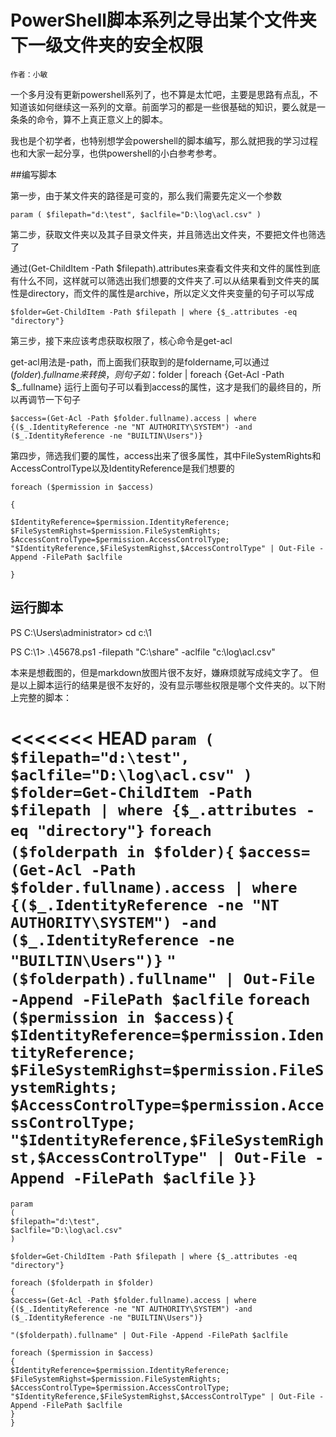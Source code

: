 # PowerShell脚本系列之导出某个文件夹下一级文件夹的安全权限
    作者：小敏

一个多月没有更新powershell系列了，也不算是太忙吧，主要是思路有点乱，不知道该如何继续这一系列的文章。前面学习的都是一些很基础的知识，要么就是一条条的命令，算不上真正意义上的脚本。

我也是个初学者，也特别想学会powershell的脚本编写，那么就把我的学习过程也和大家一起分享，也供powershell的小白参考参考。

##编写脚本

第一步，由于某文件夹的路径是可变的，那么我们需要先定义一个参数

`param
(
$filepath="d:\test",
$aclfile="D:\log\acl.csv"
)`

第二步，获取文件夹以及其子目录文件夹，并且筛选出文件夹，不要把文件也筛选了

通过(Get-ChildItem -Path $filepath).attributes来查看文件夹和文件的属性到底有什么不同，这样就可以筛选出我们想要的文件夹了.可以从结果看到文件夹的属性是directory，而文件的属性是archive，所以定义文件夹变量的句子可以写成

`$folder=Get-ChildItem -Path $filepath | where {$_.attributes -eq "directory"}`

第三步，接下来应该考虑获取权限了，核心命令是get-acl

get-acl用法是-path，而上面我们获取到的是foldername,可以通过($folder).fullname来转换，则句子如：$folder | foreach {Get-Acl -Path $_.fullname}
运行上面句子可以看到access的属性，这才是我们的最终目的，所以再调节一下句子

`$access=(Get-Acl -Path $folder.fullname).access | where {($_.IdentityReference -ne "NT AUTHORITY\SYSTEM") -and ($_.IdentityReference -ne "BUILTIN\Users")}`

第四步，筛选我们要的属性，access出来了很多属性，其中FileSystemRights和AccessControlType以及IdentityReference是我们想要的


`foreach ($permission in $access)`

`{`

`$IdentityReference=$permission.IdentityReference;`
`$FileSystemRighst=$permission.FileSystemRights;`
`$AccessControlType=$permission.AccessControlType;`
`"$IdentityReference,$FileSystemRighst,$AccessControlType" | Out-File -Append -FilePath $aclfile`

`}`

## 运行脚本

PS C:\Users\administrator> cd c:\1

PS C:\1> .\45678.ps1 -filepath "C:\share" -aclfile "c:\log\acl.csv"


本来是想截图的，但是markdown放图片很不友好，嫌麻烦就写成纯文字了。
但是以上脚本运行的结果是很不友好的，没有显示哪些权限是哪个文件夹的。以下附上完整的脚本：

<<<<<<< HEAD
`param
(
$filepath="d:\test",
$aclfile="D:\log\acl.csv"
)`
`$folder=Get-ChildItem -Path $filepath | where {$_.attributes -eq "directory"}`
`foreach ($folderpath in $folder){`
`$access=(Get-Acl -Path $folder.fullname).access | where {($_.IdentityReference -ne "NT AUTHORITY\SYSTEM") -and ($_.IdentityReference -ne "BUILTIN\Users")}`
`"($folderpath).fullname" | Out-File -Append -FilePath $aclfile`
`foreach ($permission in $access){`
`$IdentityReference=$permission.IdentityReference;`
`$FileSystemRighst=$permission.FileSystemRights;`
`$AccessControlType=$permission.AccessControlType;`
`"$IdentityReference,$FileSystemRighst,$AccessControlType" | Out-File -Append -FilePath $aclfile`
`}}`
=======
```
param
(
$filepath="d:\test",
$aclfile="D:\log\acl.csv"
)

$folder=Get-ChildItem -Path $filepath | where {$_.attributes -eq "directory"}

foreach ($folderpath in $folder)
{
$access=(Get-Acl -Path $folder.fullname).access | where {($_.IdentityReference -ne "NT AUTHORITY\SYSTEM") -and ($_.IdentityReference -ne "BUILTIN\Users")}

"($folderpath).fullname" | Out-File -Append -FilePath $aclfile

foreach ($permission in $access)
{
$IdentityReference=$permission.IdentityReference;
$FileSystemRighst=$permission.FileSystemRights;
$AccessControlType=$permission.AccessControlType;
"$IdentityReference,$FileSystemRighst,$AccessControlType" | Out-File -Append -FilePath $aclfile
}
}
```
